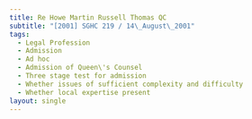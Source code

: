 ```yaml
---
title: Re Howe Martin Russell Thomas QC
subtitle: "[2001] SGHC 219 / 14\_August\_2001"
tags:
  - Legal Profession
  - Admission
  - Ad hoc
  - Admission of Queen\'s Counsel
  - Three stage test for admission
  - Whether issues of sufficient complexity and difficulty
  - Whether local expertise present
layout: single
---
```


